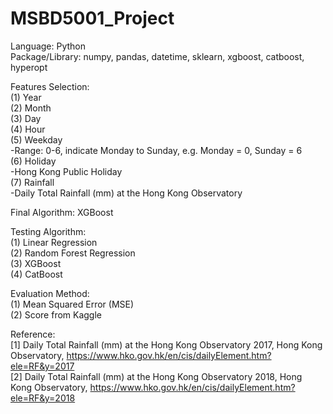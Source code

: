 # MSBD5001_Project

Language: Python <br />
Package/Library: numpy, pandas, datetime, sklearn, xgboost, catboost, hyperopt <br />

Features Selection: <br />
(1) Year <br />
(2) Month <br />
(3) Day <br />
(4) Hour <br />
(5) Weekday <br />
  -Range: 0-6, indicate Monday to Sunday, e.g. Monday = 0, Sunday = 6 <br />
(6) Holiday <br />
  -Hong Kong Public Holiday <br />
(7) Rainfall <br />
  -Daily Total Rainfall (mm) at the Hong Kong Observatory <br />

Final Algorithm: XGBoost <br />

Testing Algorithm: <br />
(1) Linear Regression <br />
(2) Random Forest Regression <br />
(3) XGBoost <br />
(4) CatBoost <br />

Evaluation Method: <br />
(1) Mean Squared Error (MSE) <br />
(2) Score from Kaggle <br />


Reference: <br />
[1] Daily Total Rainfall (mm) at the Hong Kong Observatory 2017, Hong Kong Observatory, https://www.hko.gov.hk/en/cis/dailyElement.htm?ele=RF&y=2017 <br />
[2] Daily Total Rainfall (mm) at the Hong Kong Observatory 2018, Hong Kong Observatory, https://www.hko.gov.hk/en/cis/dailyElement.htm?ele=RF&y=2018 <br />
